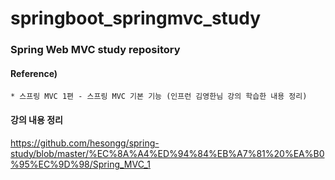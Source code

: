 # springboot_springmvc_study


### Spring Web MVC study repository


#### Reference) 
	* 스프링 MVC 1편 - 스프링 MVC 기본 기능 (인프런 김영한님 강의 학습한 내용 정리)

  
#### 강의 내용 정리
https://github.com/hesongg/spring-study/blob/master/%EC%8A%A4%ED%94%84%EB%A7%81%20%EA%B0%95%EC%9D%98/Spring_MVC_1
